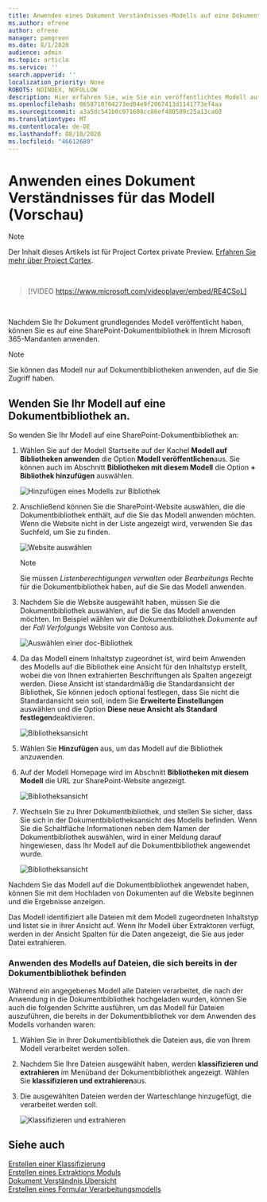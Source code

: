 ```yaml
---
title: Anwenden eines Dokument Verständnisses-Modells auf eine Dokumentbibliothek (Vorschau)
ms.author: efrene
author: efrene
manager: pamgreen
ms.date: 8/1/2020
audience: admin
ms.topic: article
ms.service: ''
search.appverid: ''
localization_priority: None
ROBOTS: NOINDEX, NOFOLLOW
description: Hier erfahren Sie, wie Sie ein veröffentlichtes Modell auf eine SharePoint-Dokumentbibliothek anwenden.
ms.openlocfilehash: 0658710704273ed04e9f2067413d1141773ef4aa
ms.sourcegitcommit: a3a5dc541b0c971608cc86ef480509c25a13ca60
ms.translationtype: MT
ms.contentlocale: de-DE
ms.lasthandoff: 08/10/2020
ms.locfileid: "46612680"
---
```

# <a name="apply-a-document-understanding-model-preview"></a>Anwenden eines Dokument Verständnisses für das Modell (Vorschau)

> [!Note] 
> Der Inhalt dieses Artikels ist für Project Cortex private Preview. [Erfahren Sie mehr über Project Cortex](https://aka.ms/projectcortex).

</br>

> [!VIDEO https://www.microsoft.com/videoplayer/embed/RE4CSoL]

</br>

Nachdem Sie Ihr Dokument grundlegendes Modell veröffentlicht haben, können Sie es auf eine SharePoint-Dokumentbibliothek in Ihrem Microsoft 365-Mandanten anwenden.

> [!Note]
> Sie können das Modell nur auf Dokumentbibliotheken anwenden, auf die Sie Zugriff haben.


## <a name="apply-your-model-to-a-document-library"></a>Wenden Sie Ihr Modell auf eine Dokumentbibliothek an.

So wenden Sie Ihr Modell auf eine SharePoint-Dokumentbibliothek an:

1. Wählen Sie auf der Modell Startseite auf der Kachel **Modell auf Bibliotheken anwenden** die Option **Modell veröffentlichen**aus. Sie können auch im Abschnitt **Bibliotheken mit diesem Modell** die Option **+ Bibliothek hinzufügen** auswählen. </br>

    ![Hinzufügen eines Modells zur Bibliothek](../media/content-understanding/apply-to-library.png)</br>

2. Anschließend können Sie die SharePoint-Website auswählen, die die Dokumentbibliothek enthält, auf die Sie das Modell anwenden möchten. Wenn die Website nicht in der Liste angezeigt wird, verwenden Sie das Suchfeld, um Sie zu finden.</br>

    ![Website auswählen](../media/content-understanding/site-search.png)</br>

    > [!Note]
    > Sie müssen *Listenberechtigungen verwalten* oder *Bearbeitungs* Rechte für die Dokumentbibliothek haben, auf die Sie das Modell anwenden.</br>

3. Nachdem Sie die Website ausgewählt haben, müssen Sie die Dokumentbibliothek auswählen, auf die Sie das Modell anwenden möchten. Im Beispiel wählen wir die Dokumentbibliothek *Dokumente* auf der *Fall Verfolgungs* Website von Contoso aus.</br>

    ![Auswählen einer doc-Bibliothek](../media/content-understanding/select-doc-library.png)</br>

4. Da das Modell einem Inhaltstyp zugeordnet ist, wird beim Anwenden des Modells auf die Bibliothek eine Ansicht für den Inhaltstyp erstellt, wobei die von Ihnen extrahierten Beschriftungen als Spalten angezeigt werden. Diese Ansicht ist standardmäßig die Standardansicht der Bibliothek, Sie können jedoch optional festlegen, dass Sie nicht die Standardansicht sein soll, indem Sie **Erweiterte Einstellungen** auswählen und die Option **Diese neue Ansicht als Standard festlegen**deaktivieren.</br>

    ![Bibliotheksansicht](../media/content-understanding/library-view.png)</br>

5. Wählen Sie **Hinzufügen** aus, um das Modell auf die Bibliothek anzuwenden. 
6. Auf der Modell Homepage wird im Abschnitt **Bibliotheken mit diesem Modell** die URL zur SharePoint-Website angezeigt.</br>

    ![Bibliotheksansicht](../media/content-understanding/selected-library.png)</br>

7. Wechseln Sie zu Ihrer Dokumentbibliothek, und stellen Sie sicher, dass Sie sich in der Dokumentbibliotheksansicht des Modells befinden. Wenn Sie die Schaltfläche Informationen neben dem Namen der Dokumentbibliothek auswählen, wird in einer Meldung darauf hingewiesen, dass Ihr Modell auf die Dokumentbibliothek angewendet wurde.

    ![Bibliotheksansicht](../media/content-understanding/info-du.png)</br> 


Nachdem Sie das Modell auf die Dokumentbibliothek angewendet haben, können Sie mit dem Hochladen von Dokumenten auf die Website beginnen und die Ergebnisse anzeigen.

Das Modell identifiziert alle Dateien mit dem Modell zugeordneten Inhaltstyp und listet sie in ihrer Ansicht auf. Wenn Ihr Modell über Extraktoren verfügt, werden in der Ansicht Spalten für die Daten angezeigt, die Sie aus jeder Datei extrahieren.

### <a name="apply-the-model-to-files-already-in-the-document-library"></a>Anwenden des Modells auf Dateien, die sich bereits in der Dokumentbibliothek befinden

Während ein angegebenes Modell alle Dateien verarbeitet, die nach der Anwendung in die Dokumentbibliothek hochgeladen wurden, können Sie auch die folgenden Schritte ausführen, um das Modell für Dateien auszuführen, die bereits in der Dokumentbibliothek vor dem Anwenden des Modells vorhanden waren:

1. Wählen Sie in Ihrer Dokumentbibliothek die Dateien aus, die von Ihrem Modell verarbeitet werden sollen.
2. Nachdem Sie Ihre Dateien ausgewählt haben, werden **klassifizieren und extrahieren** im Menüband der Dokumentbibliothek angezeigt. Wählen Sie **klassifizieren und extrahieren**aus.
3. Die ausgewählten Dateien werden der Warteschlange hinzugefügt, die verarbeitet werden soll.

      ![Klassifizieren und extrahieren](../media/content-understanding/extract-classify.png)</br> 





## <a name="see-also"></a>Siehe auch
[Erstellen einer Klassifizierung](create-a-classifier.md)</br>
[Erstellen eines Extraktions Moduls](create-an-extractor.md)</br>
[Dokument Verständnis Übersicht](document-understanding-overview.md)</br>
[Erstellen eines Formular Verarbeitungsmodells](create-a-form-processing-model.md)  




